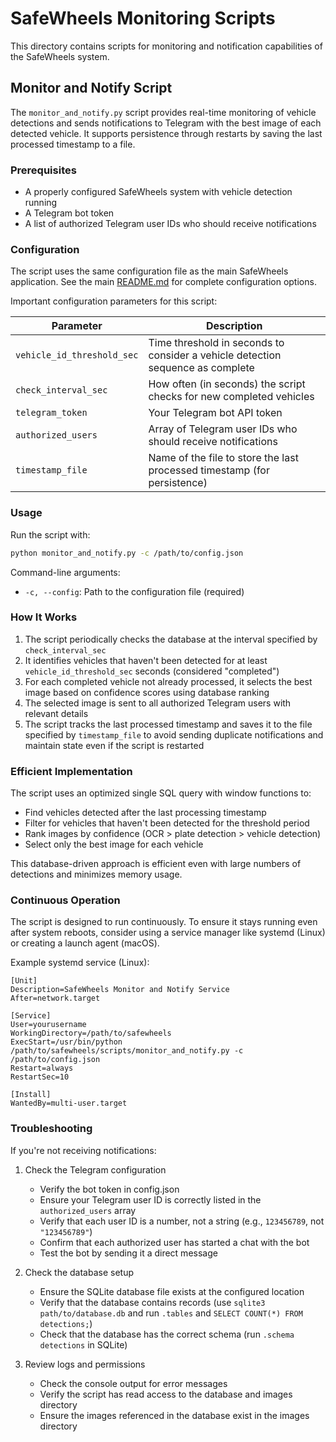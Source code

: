 # SafeWheels Monitoring Scripts

This directory contains scripts for monitoring and notification capabilities of the SafeWheels system.

## Monitor and Notify Script

The `monitor_and_notify.py` script provides real-time monitoring of vehicle detections and sends notifications to Telegram with the best image of each detected vehicle. It supports persistence through restarts by saving the last processed timestamp to a file.

### Prerequisites

- A properly configured SafeWheels system with vehicle detection running
- A Telegram bot token
- A list of authorized Telegram user IDs who should receive notifications

### Configuration

The script uses the same configuration file as the main SafeWheels application. See the main [README.md](../README.md) for complete configuration options.

Important configuration parameters for this script:

| Parameter | Description |
|-----------|-------------|
| `vehicle_id_threshold_sec` | Time threshold in seconds to consider a vehicle detection sequence as complete |
| `check_interval_sec` | How often (in seconds) the script checks for new completed vehicles |
| `telegram_token` | Your Telegram bot API token |
| `authorized_users` | Array of Telegram user IDs who should receive notifications |
| `timestamp_file` | Name of the file to store the last processed timestamp (for persistence) |

### Usage

Run the script with:

```bash
python monitor_and_notify.py -c /path/to/config.json
```

Command-line arguments:

- `-c, --config`: Path to the configuration file (required)

### How It Works

1. The script periodically checks the database at the interval specified by `check_interval_sec`
2. It identifies vehicles that haven't been detected for at least `vehicle_id_threshold_sec` seconds (considered "completed")
3. For each completed vehicle not already processed, it selects the best image based on confidence scores using database ranking
4. The selected image is sent to all authorized Telegram users with relevant details
5. The script tracks the last processed timestamp and saves it to the file specified by `timestamp_file` to avoid sending duplicate notifications and maintain state even if the script is restarted

### Efficient Implementation

The script uses an optimized single SQL query with window functions to:

- Find vehicles detected after the last processing timestamp
- Filter for vehicles that haven't been detected for the threshold period
- Rank images by confidence (OCR > plate detection > vehicle detection)
- Select only the best image for each vehicle

This database-driven approach is efficient even with large numbers of detections and minimizes memory usage.

### Continuous Operation

The script is designed to run continuously. To ensure it stays running even after system reboots, consider using a service manager like systemd (Linux) or creating a launch agent (macOS).

Example systemd service (Linux):

```
[Unit]
Description=SafeWheels Monitor and Notify Service
After=network.target

[Service]
User=yourusername
WorkingDirectory=/path/to/safewheels
ExecStart=/usr/bin/python /path/to/safewheels/scripts/monitor_and_notify.py -c /path/to/config.json
Restart=always
RestartSec=10

[Install]
WantedBy=multi-user.target
```

### Troubleshooting

If you're not receiving notifications:

1. Check the Telegram configuration
   - Verify the bot token in config.json
   - Ensure your Telegram user ID is correctly listed in the `authorized_users` array
   - Verify that each user ID is a number, not a string (e.g., `123456789`, not `"123456789"`)
   - Confirm that each authorized user has started a chat with the bot
   - Test the bot by sending it a direct message

2. Check the database setup
   - Ensure the SQLite database file exists at the configured location
   - Verify that the database contains records (use `sqlite3 path/to/database.db` and run `.tables` and `SELECT COUNT(*) FROM detections;`)
   - Check that the database has the correct schema (run `.schema detections` in SQLite)

3. Review logs and permissions
   - Check the console output for error messages
   - Verify the script has read access to the database and images directory
   - Ensure the images referenced in the database exist in the images directory
